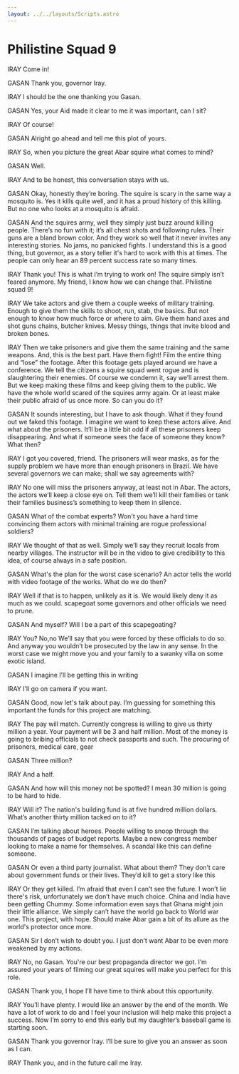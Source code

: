 ```yaml
---
layout: ../../layouts/Scripts.astro
---
```


# Philistine Squad 9

IRAY
Come in!

GASAN
Thank you, governor Iray.

IRAY
I should be the one thanking you Gasan.

GASAN
Yes, your Aid made it clear to me it was important, can I sit? 

IRAY
Of course!

GASAN
Alright go ahead and tell me this plot of yours. 

IRAY
So, when you picture the great Abar squire what comes to mind?

GASAN
Well. 

IRAY
And to be honest, this conversation stays with us. 

GASAN
Okay, honestly they’re boring. The squire is scary in the same way a mosquito is. Yes it kills quite well, and it has a proud history of this killing. But no one who looks at a mosquito is afraid.  

GASAN
And the squires army, well they simply just buzz around killing people. There’s no fun with it; it’s all chest shots and following rules. Their guns are a bland brown color. And they work so well that it never invites any interesting stories. No jams, no panicked fights. I understand this is a good thing, but governor, as a story teller it's hard to work with this at times. The people can only hear an 89 percent success rate so many times.  

IRAY
Thank you! This is what I’m trying to work on! The squire simply isn’t feared anymore. My friend, I know how we can change that. Philistine squad 9!

IRAY
We take actors and give them a couple weeks of military training. Enough to give them the skills to shoot, run, stab, the basics. But not enough to know how much force or where to aim. Give them hand axes and shot guns chains, butcher knives. Messy things, things that invite blood and broken bones. 
 
IRAY
Then we take prisoners and give them the same training and the same weapons. And, this is the best part. Have them fight! Film the entire thing and “lose” the footage. After this footage gets played around we have a conference. We tell the citizens a squire squad went rogue and is slaughtering their enemies. Of course we condemn it, say we’ll arrest them. But we keep making these films and keep giving them to the public. We have the whole world scared of the squires army again. Or at least make their public afraid of us once more. So can you do it? 

GASAN
It sounds interesting, but I have to ask though. What if they found out we faked this footage. I imagine we want to keep these actors alive. And what about the prisoners. It’ll be a little bit odd if all these prisoners keep disappearing. And what if someone sees the face of someone they know? What then? 

IRAY
I got you covered, friend. The prisoners will wear masks, as for the supply problem we have more than enough prisoners in Brazil. We have several governors we can make; shall we say agreements with?

IRAY
No one will miss the prisoners anyway, at least not in Abar. The actors, the actors we’ll keep a close eye on. Tell them we’ll kill their families or tank their families business’s something to keep them in silence.

GASAN
What of the combat experts? Won't you have a hard time convincing them actors with minimal training are rogue professional soldiers? 

IRAY
We thought of that as well. Simply we’ll say they recruit locals from nearby villages. The instructor will be in the video to give credibility to this idea, of course always in a safe position. 

GASAN
What's the plan for the worst case scenario? An actor tells the world with video footage of the works. What do we do then? 

IRAY
Well if that is to happen, unlikely as it is. We would likely deny it as much as we could. scapegoat some governors and other officials we need to prune.

GASAN
And myself? Will I be a part of this scapegoating? 

IRAY
You? No,no We’ll say that you were forced by these officials to do so. And anyway you wouldn’t be prosecuted by the law in any sense. In the worst case we might move you and your family to a swanky villa on some exotic island.

GASAN
I imagine I’ll be getting this in writing

IRAY
I’ll go on camera if you want. 

GASAN
Good, now let's talk about pay. I’m guessing for something this important the funds for this project are matching. 

IRAY
The pay will match. Currently congress is willing to give us thirty million a year. Your payment will be 3 and half million. Most of the money is going to bribing officials to not check passports and such. The procuring of prisoners, medical care, gear 

GASAN
Three million? 

IRAY
And a half. 

GASAN
And how will this money not be spotted? I mean 30 million is going to be hard to hide. 

IRAY
Will it? The nation's building fund is at five hundred million dollars. What’s another thirty million tacked on to it? 

GASAN
I’m talking about heroes. People willing to snoop through the thousands of pages of budget reports. Maybe a new congress member looking to make a name for themselves. A scandal like this can define someone.

GASAN
Or even a third party journalist. What about them? They don’t care about government funds or their lives. They’d kill to get a story like this 

IRAY
Or they get killed. I’m afraid that even I can’t see the future. I won’t lie there's risk, unfortunately we don’t have much choice. China and India have been getting Chummy. Some information even says that Ghana might join their little alliance. We simply can’t have the world go back to World war one. This project, with hope. Should make Abar gain a bit of its allure as the world's protector once more. 

GASAN
Sir I don’t wish to doubt you. I just don’t want Abar to be even more weakened by my actions. 

IRAY
No, no Gasan. You're our best propaganda director we got. I’m assured your years of filming our great squires will make you perfect for this role. 

GASAN
Thank you, I hope I’ll have time to think about this opportunity. 

IRAY
You’ll have plenty. I would like an answer by the end of the month. We have a lot of work to do and I feel your inclusion will help make this project a success. Now I’m sorry to end this early but my daughter’s baseball game is starting soon. 

GASAN
Thank you governor Iray. I’ll be sure to give you an answer as soon as I can.

IRAY
Thank you, and in the future call me Iray. 